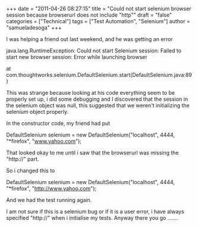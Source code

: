 +++
date = "2011-04-26 08:27:15"
title = "Could not start selenium browser session because browserurl does not include \"http\""
draft = "false"
categories = ["Technical"]
tags = ["Test Automation", "Selenium"]
author = "samueladesoga"
+++

I was helping a friend out last weekend, and he was getting an error

java.lang.RuntimeException: Could not start Selenium session: Failed to start new browser session: Error while launching browser

at com.thoughtworks.selenium.DefaultSelenium.start(DefaultSelenium.java:89)

This was strange because looking at his code everything seem to be properly set up, i did some debugging and I discovered that the session in the selenium object was null, this suggested that we weren't initializing the selenium object properly.

In the constructor code, my friend had put

DefaultSelenium selenium = new DefaultSelenium("localhost", 4444, "*firefox", "www.yahoo.com");

That looked okay to me until i saw that the browserurl was missing the "http://" part.

So i changed this to

DefaultSelenium selenium = new DefaultSelenium("localhost", 4444, "*firefox", "http://www.yahoo.com");

And we had the test running again.

I am not sure if this is a selenium bug or if it is a user error, i have always specified "http://" when i initialise my tests. Anyway there you go .......

